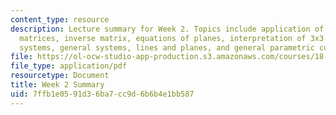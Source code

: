 ```yaml
---
content_type: resource
description: Lecture summary for Week 2. Topics include application of cross product,
  matrices, inverse matrix, equations of planes, interpretation of 3x3 systems, homogeneous
  systems, general systems, lines and planes, and general parametric curves.
file: https://ol-ocw-studio-app-production.s3.amazonaws.com/courses/18-02-multivariable-calculus-fall-2007/7ffb1e0591d36ba7cc9d6b6b4e1bb587_lec_week2.pdf
file_type: application/pdf
resourcetype: Document
title: Week 2 Summary
uid: 7ffb1e05-91d3-6ba7-cc9d-6b6b4e1bb587
---
```

